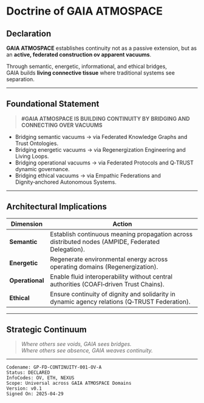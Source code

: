 # Doctrine of GAIA ATMOSPACE

## Declaration

**GAIA ATMOSPACE** establishes continuity not as a passive extension, but as an **active, federated construction ov
apparent vacuums**.

Through semantic, energetic, informational, and ethical bridges,  
GAIA builds **living connective tissue** where traditional systems see separation.

---
## Foundational Statement

> **#GAIA ATMOSPACE IS BUILDING CONTINUITY BY BRIDGING AND CONNECTING OVER VACUUMS**

* Bridging semantic vacuums → via Federated Knowledge Graphs and Trust Ontologies.  
* Bridging energetic vacuums → via Regenergization Engineering and Living Loops.  
* Bridging operational vacuums → via Federated Protocols and Q‑TRUST dynamic governance.  
* Bridging ethical vacuums → via Empathic Federations and Dignity‑anchored Autonomous Systems.  

---
## Architectural Implications

| Dimension | Action |
|-----------|--------|
| **Semantic** | Establish continuous meaning propagation across distributed nodes (AMPIDE, Federated Delegation). 
| **Energetic** | Regenerate environmental energy across operating domains (Regenergization). |
| **Operational** | Enable fluid interoperability without central authorities (COAFI‑driven Trust Chains). |
| **Ethical** | Ensure continuity of dignity and solidarity in dynamic agency relations (Q‑TRUST Federation). |

---
## Strategic Continuum
> *Where others see voids, GAIA sees bridges.*  
> *Where others see absence, GAIA weaves continuity.*

---

```plaintext
Codename: GP-FD-CONTINUITY-001-OV-A
Status: DECLARED
InfoCodes: OV, ETH, NEXUS
Scope: Universal across GAIA ATMOSPACE Domains
Version: v0.1
Signed On: 2025-04-29
```
